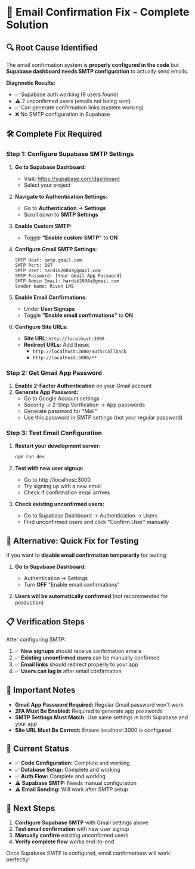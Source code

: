 # 📧 Email Confirmation Fix - Complete Solution

## 🔍 **Root Cause Identified**

The email confirmation system is **properly configured in the code** but **Supabase dashboard needs SMTP configuration** to actually send emails.

**Diagnostic Results:**
- ✅ Supabase auth working (9 users found)
- ⚠️ 2 unconfirmed users (emails not being sent)
- ✅ Can generate confirmation links (system working)
- ❌ No SMTP configuration in Supabase

## 🛠️ **Complete Fix Required**

### **Step 1: Configure Supabase SMTP Settings**

1. **Go to Supabase Dashboard:**
   - Visit: https://supabase.com/dashboard
   - Select your project

2. **Navigate to Authentication Settings:**
   - Go to **Authentication** → **Settings**
   - Scroll down to **SMTP Settings**

3. **Enable Custom SMTP:**
   - Toggle **"Enable custom SMTP"** to **ON**

4. **Configure Gmail SMTP Settings:**
   ```
   SMTP Host: smtp.gmail.com
   SMTP Port: 587
   SMTP User: hardik2004s@gmail.com
   SMTP Password: [Your Gmail App Password]
   SMTP Admin Email: hardik2004s@gmail.com
   Sender Name: Riven LMS
   ```

5. **Enable Email Confirmations:**
   - Under **User Signups**
   - Toggle **"Enable email confirmations"** to **ON**

6. **Configure Site URLs:**
   - **Site URL:** `http://localhost:3000`
   - **Redirect URLs:** Add these:
     - `http://localhost:3000/auth/callback`
     - `http://localhost:3000/**`

### **Step 2: Get Gmail App Password**

1. **Enable 2-Factor Authentication** on your Gmail account
2. **Generate App Password:**
   - Go to Google Account settings
   - Security → 2-Step Verification → App passwords
   - Generate password for "Mail"
   - Use this password in SMTP settings (not your regular password)

### **Step 3: Test Email Configuration**

1. **Restart your development server:**
   ```bash
   npm run dev
   ```

2. **Test with new user signup:**
   - Go to http://localhost:3000
   - Try signing up with a new email
   - Check if confirmation email arrives

3. **Check existing unconfirmed users:**
   - Go to Supabase Dashboard → Authentication → Users
   - Find unconfirmed users and click "Confirm User" manually

## 🧪 **Alternative: Quick Fix for Testing**

If you want to **disable email confirmation temporarily** for testing:

1. **Go to Supabase Dashboard:**
   - Authentication → Settings
   - Turn **OFF** "Enable email confirmations"

2. **Users will be automatically confirmed** (not recommended for production)

## 📋 **Verification Steps**

After configuring SMTP:

1. ✅ **New signups** should receive confirmation emails
2. ✅ **Existing unconfirmed users** can be manually confirmed
3. ✅ **Email links** should redirect properly to your app
4. ✅ **Users can log in** after email confirmation

## 🚨 **Important Notes**

- **Gmail App Password Required:** Regular Gmail password won't work
- **2FA Must Be Enabled:** Required to generate app passwords
- **SMTP Settings Must Match:** Use same settings in both Supabase and your app
- **Site URL Must Be Correct:** Ensure localhost:3000 is configured

## 🎯 **Current Status**

- ✅ **Code Configuration:** Complete and working
- ✅ **Database Setup:** Complete and working  
- ✅ **Auth Flow:** Complete and working
- ⚠️ **Supabase SMTP:** Needs manual configuration
- ⚠️ **Email Sending:** Will work after SMTP setup

## 🚀 **Next Steps**

1. **Configure Supabase SMTP** with Gmail settings above
2. **Test email confirmation** with new user signup
3. **Manually confirm** existing unconfirmed users
4. **Verify complete flow** works end-to-end

Once Supabase SMTP is configured, email confirmations will work perfectly!
